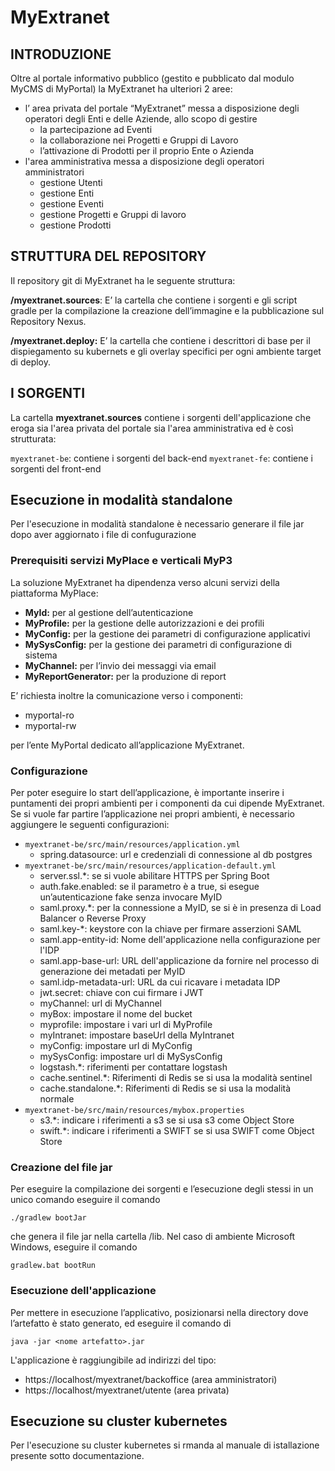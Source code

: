﻿
# MyExtranet


## INTRODUZIONE

Oltre al portale informativo pubblico (gestito e pubblicato dal modulo MyCMS di MyPortal) la MyExtranet ha ulteriori 2 aree:

 - l’ area privata del portale “MyExtranet”  messa a disposizione degli operatori degli Enti e delle Aziende, allo scopo di gestire
	 - la partecipazione ad Eventi
	 - la collaborazione nei Progetti e Gruppi di Lavoro
	 - l’attivazione di Prodotti per il proprio Ente o Azienda 
 - l'area amministrativa messa a disposizione degli operatori amministratori
	 - gestione Utenti
	 - gestione Enti
	 - gestione Eventi
	 - gestione Progetti e Gruppi di lavoro
	 - gestione Prodotti


## STRUTTURA DEL REPOSITORY
Il repository git di MyExtranet ha le seguente struttura:

**/myextranet.sources**: E’ la cartella che contiene i sorgenti e gli script gradle per la compilazione la creazione dell’immagine e la pubblicazione sul Repository Nexus.

**/myextranet.deploy:** E’ la cartella che contiene i descrittori di base per il dispiegamento su kubernets e gli overlay specifici per ogni ambiente target di deploy.


## I SORGENTI
La cartella **myextranet.sources** contiene i sorgenti dell'applicazione che eroga sia l'area privata del portale sia l'area amministrativa  ed è così strutturata:

`myextranet-be`: contiene i sorgenti del back-end 
`myextranet-fe`: contiene i sorgenti del front-end


## Esecuzione in modalità standalone
Per l'esecuzione in modalità standalone è necessario generare il file jar dopo aver aggiornato i file di confugurazione

### Prerequisiti servizi MyPlace e verticali MyP3
La soluzione MyExtranet ha dipendenza verso alcuni servizi della piattaforma MyPlace:

- **MyId:** per al gestione dell’autenticazione
- **MyProfile:** per la gestione delle autorizzazioni e dei profili
- **MyConfig:** per la gestione dei parametri di configurazione applicativi
- **MySysConfig:** per la gestione dei parametri di configurazione di sistema
- **MyChannel:** per l’invio dei messaggi via email
- **MyReportGenerator:** per la produzione di report

E’ richiesta inoltre la comunicazione verso i componenti:

- myportal-ro
- myportal-rw

per l’ente MyPortal dedicato all’applicazione MyExtranet.

### Configurazione
Per poter eseguire lo start dell’applicazione, è importante inserire i puntamenti dei propri ambienti per i componenti da cui dipende MyExtranet.
Se si vuole far partire l’applicazione nei propri ambienti, è necessario aggiungere le seguenti configurazioni:

- `myextranet-be/src/main/resources/application.yml`
	- spring.datasource: url e credenziali di connessione al db postgres
- `myextranet-be/src/main/resources/application-default.yml`
	- server.ssl.*: se si vuole abilitare HTTPS per Spring Boot
	- auth.fake.enabled: se il parametro è a true, si esegue un’autenticazione fake senza invocare MyID
	- saml.proxy.*: per la connessione a MyID, se si è in presenza di Load Balancer o Reverse Proxy
	- saml.key-*: keystore con la chiave per firmare asserzioni SAML
	- saml.app-entity-id: Nome dell'applicazione nella configurazione per l'IDP
	- saml.app-base-url: URL dell'applicazione da fornire nel processo di generazione dei metadati per MyID
	- saml.idp-metadata-url: URL da cui ricavare i metadata IDP
	- jwt.secret: chiave con cui firmare i JWT
	- myChannel: url di MyChannel
	- myBox: impostare il nome del bucket
	- myprofile: impostare i vari url di MyProfile
	- myIntranet: impostare baseUrl della MyIntranet
	- myConfig: impostare url di MyConfig
	- mySysConfig: impostare url di MySysConfig
	- logstash.*: riferimenti per contattare logstash
	- cache.sentinel.*: Riferimenti di Redis se si usa la modalità sentinel
	- cache.standalone.*: Riferimenti di Redis se si usa la modalità normale
- `myextranet-be/src/main/resources/mybox.properties`
	- s3.*: indicare i riferimenti a s3 se si usa s3 come Object Store
	- swift.*: indicare i riferimenti a SWIFT se si usa SWIFT come Object Store

### Creazione del file jar
Per eseguire la compilazione dei sorgenti e l’esecuzione degli stessi in un unico comando eseguire il comando

    ./gradlew bootJar

che genera il file jar nella cartella /lib.
Nel caso di ambiente Microsoft Windows, eseguire il comando

    gradlew.bat bootRun

### Esecuzione dell'applicazione
Per mettere in esecuzione l’applicativo, posizionarsi nella directory dove l’artefatto è stato generato, ed eseguire il comando di

    java -jar <nome artefatto>.jar

L'applicazione è raggiungibile ad indirizzi del tipo:

 - https://localhost/myextranet/backoffice (area amministratori)
 - https://localhost/myextranet/utente (area privata)

## Esecuzione su cluster kubernetes
Per l'esecuzione su cluster kubernetes si rmanda al manuale di istallazione presente sotto documentazione.



